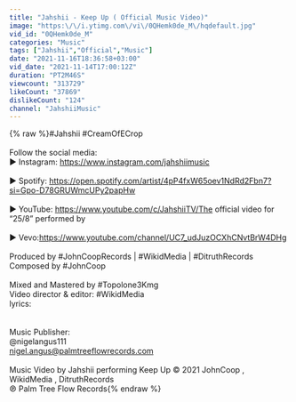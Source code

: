 ```yaml
---
title: "Jahshii - Keep Up ( Official Music Video)"
image: "https:\/\/i.ytimg.com\/vi\/0QHemk0de_M\/hqdefault.jpg"
vid_id: "0QHemk0de_M"
categories: "Music"
tags: ["Jahshii","Official","Music"]
date: "2021-11-16T18:36:58+03:00"
vid_date: "2021-11-14T17:00:12Z"
duration: "PT2M46S"
viewcount: "313729"
likeCount: "37869"
dislikeCount: "124"
channel: "JahshiiMusic"
---
```

{% raw %}#Jahshii #CreamOfECrop<br /><br />Follow the social media:<br />► Instagram: <a rel="nofollow" target="blank" href="https://www.instagram.com/jahshiimusic">https://www.instagram.com/jahshiimusic</a><br /><br />► Spotify: <a rel="nofollow" target="blank" href="https://open.spotify.com/artist/4pP4fxW65oev1NdRd2Fbn7?si=Gpo-D78GRUWmcUPy2papHw">https://open.spotify.com/artist/4pP4fxW65oev1NdRd2Fbn7?si=Gpo-D78GRUWmcUPy2papHw</a> <br /><br />► YouTube: <a rel="nofollow" target="blank" href="https://www.youtube.com/c/JahshiiTV/The">https://www.youtube.com/c/JahshiiTV/The</a> official video for “25/8” performed by <br /><br />► Vevo:<a rel="nofollow" target="blank" href="https://www.youtube.com/channel/UC7_udJuzOCXhCNvtBrW4DHg">https://www.youtube.com/channel/UC7_udJuzOCXhCNvtBrW4DHg</a><br /><br />Produced by #JohnCoopRecords | #WikidMedia | #DitruthRecords<br />Composed by  #JohnCoop<br /><br />Mixed and Mastered by #Topolone3Kmg<br />Video director &amp; editor:  #WikidMedia <br />lyrics:<br /><br /><br />Music Publisher:<br />@nigelangus111<br />nigel.angus@palmtreeflowrecords.com<br /><br />Music Video by Jahshii performing Keep Up © 2021 JohnCoop , WikidMedia , DitruthRecords<br /> ℗ Palm Tree Flow Records{% endraw %}
